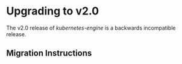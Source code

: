 # Upgrading to v2.0

The v2.0 release of *kubernetes-engine* is a backwards incompatible
release.

## Migration Instructions
